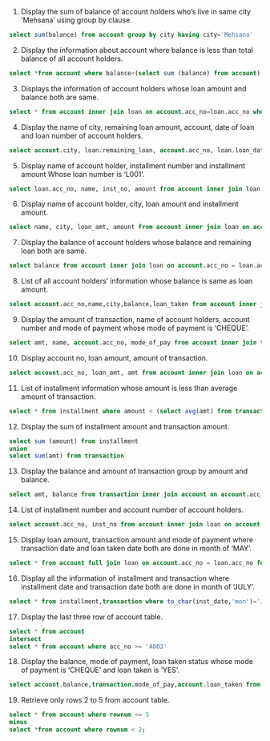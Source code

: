 1. Display the sum of balance of account holders who’s live in same city ‘Mehsana’ using group by clause.
```sql
select sum(balance) from account group by city having city='Mehsana'
```
2. Display the information about account where balance is less than total balance of all account holders.
```sql
select *from account where balance<(select sum (balance) from account)
```
3. Displays the information of account holders whose loan amount and balance both are same.
```sql
select * from account inner join loan on account.acc_no=loan.acc_no where account.balance=loan.loan_amt
```
4. Display the name of city, remaining loan amount, account, date of loan and loan number of account holders.
```sql
select account.city, loan.remaining_loan, account.acc_no, loan.loan_date, loan.loan_no from account inner join loan on account.acc_no=loan.acc_no
```
5. Display name of account holder, installment number and installment amount Whose loan number is ‘L001’.
```sql
select loan.acc_no, name, inst_no, amount from account inner join loan on account.acc_no=loan.acc_no inner join installment on loan.loan_no=installment.loan_no where loan.loan_no='L001'
```
6. Display name of account holder, city, loan amount and installment amount.
```sql
select name, city, loan_amt, amount from account inner join loan on account.acc_no=loan.acc_no inner join installment on loan.loan_no=installment.loan_no
```
7. Display the balance of account holders whose balance and remaining loan both are same.
```sql
select balance from account inner join loan on account.acc_no = loan.acc_no where account.balance=loan.remaining_loan 
```
8. List of all account holders’ information whose balance is same as loan amount.
```sql
select account.acc_no,name,city,balance,loan_taken from account inner join loan on account.acc_no = loan.acc_no where account.balance=loan.loan_amt
```
9. Display the amount of transaction, name of account holders, account number and mode of payment whose mode of payment is ‘CHEQUE’.
```sql
select amt, name, account.acc_no, mode_of_pay from account inner join transaction on account.acc_no=transaction.acc_no where mode_of_pay='Cheque'
```
10. Display account no, loan amount, amount of transaction.
```sql
select account.acc_no, loan_amt, amt from account inner join loan on account.acc_no=loan.acc_no inner join transaction on transaction.acc_no=loan.acc_no
```
11. List of installment information whose amount is less than average amount of transaction.
```sql
select * from installment where amount < (select avg(amt) from transaction)
```
12. Display the sum of installment amount and transaction amount.
```sql
select sum (amount) from installment
union
select sum(amt) from transaction
```
13. Display the balance and amount of transaction group by amount and balance.
```sql
select amt, balance from transaction inner join account on account.acc_no=transaction.acc_no group by amt, balance;
```
14. List of installment number and account number of account holders.
```sql
select account.acc_no, inst_no from account inner join loan on account.acc_no = loan.acc_no inner join installment on loan.loan_no = installment.loan_no
```
15. Display loan amount, transaction amount and mode of payment where transaction date and loan taken date both are done in month of ‘MAY’.
```sql
select * from account full join loan on account.acc_no = loan.acc_no full join transaction on account.acc_no = transaction.acc_no where to_char(loan.loan_date,'mon')='May' and to_char(transaction.tr_date,'mon')='May';
```
16. Display all the information of installment and transaction where installment date and transaction date both are done in month of ‘JULY’.
```sql
select * from installment,transaction where to_char(inst_date,'mon')='July' and to_char(tr_date,'mon')='July';
```
17. Display the last three row of account table.
```sql
select * from account
intersect
select * from account where acc_no >= 'A003'
```
18. Display the balance, mode of payment, loan taken status whose mode of payment is ‘CHEQUE’ and loan taken is ‘YES’.
```sql
select account.balance,transaction.mode_of_pay,account.loan_taken from account full join loan on account.acc_no=loan.loan_no full join transaction on account.acc_no=transaction.acc_no where transaction.mode_of_pay='Cheque' and account.loan_taken='YES';
```
19. Retrieve only rows 2 to 5 from account table.
```sql
select * from account where rownum <= 5 
minus
select *from account where rownum < 2;
```